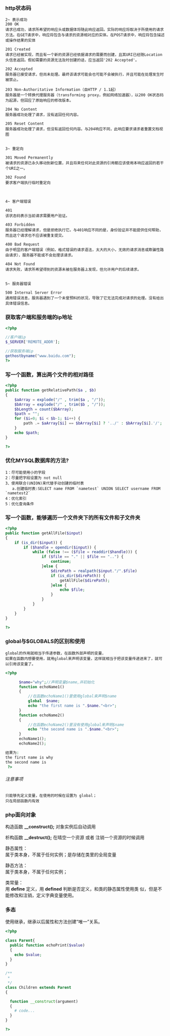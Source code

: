 
### http状态码
```
2~ 表示成功
200 OK
请求已成功，请求所希望的响应头或数据体将随此响应返回。实际的响应将取决于所使用的请求方法。在GET请求中，响应将包含与请求的资源相对应的实体。在POST请求中，响应将包含描述或操作结果的实体

201 Created
请求已经被实现，而且有一个新的资源已经依据请求的需要而创建，且其URI已经随Location头信息返回。假如需要的资源无法及时创建的话，应当返回'202 Accepted'。

202 Accepted
服务器已接受请求，但尚未处理。最终该请求可能会也可能不会被执行，并且可能在处理发生时被禁止。

203 Non-Authoritative Information（自HTTP / 1.1起）
服务器是一个转换代理服务器（transforming proxy，例如网络加速器），以200 OK状态码为起源，但回应了原始响应的修改版本。

204 No Content
服务器成功处理了请求，没有返回任何内容。

205 Reset Content
服务器成功处理了请求，但没有返回任何内容。与204响应不同，此响应要求请求者重置文档视图


3~ 重定向

301 Moved Permanently
被请求的资源已永久移动到新位置，并且将来任何对此资源的引用都应该使用本响应返回的若干个URI之一。

302 Found
要求客户端执行临时重定向



4~ 客户端错误

401
该状态码表示当前请求需要用户验证。

403 Forbidden
服务器已经理解请求，但是拒绝执行它。与401响应不同的是，身份验证并不能提供任何帮助，而且这个请求也不应该被重复提交。

400 Bad Request
由于明显的客户端错误（例如，格式错误的请求语法，太大的大小，无效的请求消息或欺骗性路由请求），服务器不能或不会处理该请求。

404 Not Found
请求失败，请求所希望得到的资源未被在服务器上发现，但允许用户的后续请求。


5~ 服务器错误

500 Internal Server Error
通用错误消息，服务器遇到了一个未曾预料的状况，导致了它无法完成对请求的处理。没有给出具体错误信息。

```

### 获取客户端和服务端的ip地址
```php
<?php

//客户端ip
$_SERVER['REMOTE_ADDR'];

//获取服务端ip
gethostbyname("www.baidu.com");
?>

```
### 写一个函数，算出两个文件的相对路径
```php
<?php  
public function getRelativePath($a , $b)
{
    $aArray = explode("/" , trim($a , "/"));
    $bArray = explode("/" , trim($b , "/"));
    $bLength = count($bArray);
    $path = "";
    for ($i=0; $i < $b-1; $i++) {
        path .= $aArray[$i] == $bArray[$i] ? '../' : $bArray[$i].'/';
    }
    echo $path;
}

?>

```

### 优化MYSQL数据库的方法?
```
1：尽可能使用小的字段
2：尽量把字段设置为 not null
3、使用联合(UNION)来代替手动创建的临时表
   a.创建临时表:SELECT name FROM `nametest` UNION SELECT username FROM `nametest2`
4：优化索引
5：优化查询条件
```
### 写一个函数，能够遍历一个文件夹下的所有文件和子文件夹
```php
<?php  
public function getAllFile($input)
{
    if (is_dir($input)) {
        if ($handle = opendir($input)) {
            while (false !== ($file = readdir($handle))) {
                if ($file == "." || $file == "..") {
                    continue;
                }else {
                    $direPath = realpath($input."/".$file)
                    if (is_dir($direPath)) {
                        getAllFile($direPath);
                    }else {
                        echo $file;
                    }
                }
            }
        }
    }
}

?>

```
### global与$GLOBALS的区别和使用
```
global的作用就相当于传递参数，在函数外部声明的变量，
如果在函数内想要使用，就用global来声明该变量，这样就相当于把该变量传递进来了，就可以引用该变量了。

```
```php
<?php

      $name="why";//声明变量$name,并初始化  
      function echoName1()  
      {  
          //在函数echoName1()里使用global来声明$name  
          global  $name;  
          echo "the first name is ".$name."<br>";  
      }  
      function echoName2()  
      {  
          //在函数echoName2()里没有使用global来声明$name  
          echo "the second name is ".$name."<br>";  
      }  
      echoName1();  
      echoName2();

结果为:
the first name is why
the second name is
 ?>

```
###### 注意事项
```
只能够先定义变量，在使用的时候在设置为 global；
只在局部函数内有效
```


### php面向对象
构造函数  **__construct();**  对象实例后自动调用

析构函数  **__destruct();**  在晴空一个资源 或者 注销一个资源的时候调用



静态属性：<br>
属于类本身，不属于任何实例；是存储在类里的全局变量

静态方法：<br>
属于类本身，不属于任何实例；

类常量：<br>
用 **define** 定义，用 **defined** 判断是否定义，和类的静态属性使用类
似，但是不能修改和注销，定义字典变量使用。

### 多态
使用继承，继承以后属性和方法创建“唯一”关系。
```php
<?php

class Parent{
  public function echoPrint($value)
  {
    echo $value;
  }
}

/**
 *
 */
class Children extends Parent
{

  function __construct(argument)
  {
    # code...
  }
}

?>

```
